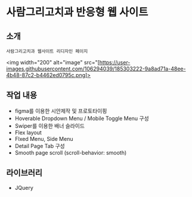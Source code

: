 # 사람그리고치과 반응형 웹 사이트

## 소개
    사람그리고치과 웹사이트 리디자인 페이지
<img width="200" alt="image" src="[https://user-images.githubusercontent.com/106294039/185303222-9a8ad71a-48ee-4b48-87c2-b4462ed0795c.png]>


## 작업 내용
-  figma를 이용한 시안제작 및 프로토타이핑
-  Hoverable Dropdown Menu / Mobile Toggle Menu 구성  
-  Swiper를 이용한 배너 슬라이드
-  Flex layout
-  Flxed Menu, Side Menu
-  Detail Page Tab 구성
-  Smooth page scroll (scroll-behavior: smooth)

## 라이브러리
- JQuery
